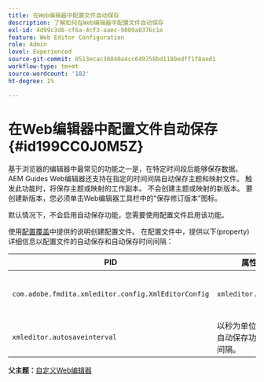```yaml
---
title: 在Web编辑器中配置文件自动保存
description: 了解如何在Web编辑器中配置文件自动保存
exl-id: 4d99c3d8-cf6a-4cf3-aaec-9009a0376c1e
feature: Web Editor Configuration
role: Admin
level: Experienced
source-git-commit: 0513ecac38840a4cc649758bd1180edff1f8aed1
workflow-type: tm+mt
source-wordcount: '182'
ht-degree: 1%

---
```


# 在Web编辑器中配置文件自动保存 {#id199CC0J0M5Z}

基于浏览器的编辑器中最常见的功能之一是，在特定时间段后能够保存数据。 AEM Guides Web编辑器还支持在指定的时间间隔自动保存主题和映射文件。 触发此功能时，将保存主题或映射的工作副本。 不会创建主题或映射的新版本。 要创建新版本，您必须单击Web编辑器工具栏中的“保存修订版本”图标。

默认情况下，不会启用自动保存功能，您需要使用配置文件启用该功能。

使用[配置覆盖](download-install-additional-config-override.md#)中提供的说明创建配置文件。 在配置文件中，提供以下\(property\)详细信息以配置文件的自动保存和自动保存时间间隔：

| PID | 属性键 | 属性值 |
|---|------------|--------------|
| `com.adobe.fmdita.xmleditor.config.XmlEditorConfig` | `xmleditor.autosave` | 布尔值\(true/false\)。<br> **默认值**： false |
| `xmleditor.autosaveinterval` | 以秒为单位指定触发自动保存功能的时间间隔。 |

**父主题：**[&#x200B;自定义Web编辑器](conf-web-editor.md)
